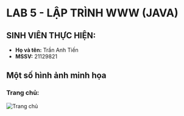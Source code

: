 # LAB 5 - LẬP TRÌNH WWW (JAVA)

## SINH VIÊN THỰC HIỆN:
- **Họ và tên:** Trần Anh Tiến
- **MSSV:** 21129821

## Một số hình ảnh minh họa

### Trang chủ: 
![Trang chủ](https://i.imgur.com/Fc9D9gc.png)
